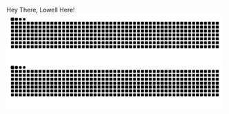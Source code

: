 Hey There, Lowell Here!
![暗色](https://raw.githubusercontent.com/Lowell-37/Lowell-37/output/github-contribution-grid-snake-dark.svg)
![亮色](https://raw.githubusercontent.com/Lowell-37/Lowell-37/output/github-contribution-grid-snake.svg)

<!--
**Lowell-37/Lowell-37** is a ✨ _special_ ✨ repository because its `README.md` (this file) appears on your GitHub profile.

Here are some ideas to get you started:

- 🔭 I’m currently working on ...
- 🌱 I’m currently learning ...
- 👯 I’m looking to collaborate on ...
- 🤔 I’m looking for help with ...
- 💬 Ask me about ...
- 📫 How to reach me: ...
- 😄 Pronouns: ...
- ⚡ Fun fact: ...
-->
